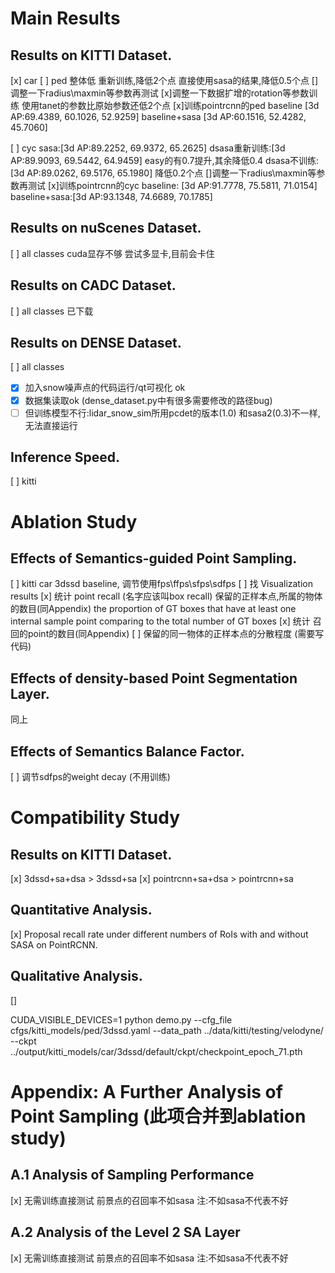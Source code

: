 # Main Results

## Results on KITTI Dataset.
[x] car 
[ ] ped
    整体低 
    重新训练,降低2个点
    直接使用sasa的结果,降低0.5个点
    []调整一下radius\maxmin等参数再测试
    [x]调整一下数据扩增的rotation等参数训练
    使用tanet的参数比原始参数还低2个点
    [x]训练pointrcnn的ped
    baseline [3d   AP:69.4389, 60.1026, 52.9259]
    baseline+sasa [3d   AP:60.1516, 52.4282, 45.7060]

[ ] cyc
sasa:[3d   AP:89.2252, 69.9372, 65.2625] 
dsasa重新训练:[3d   AP:89.9093, 69.5442, 64.9459] easy的有0.7提升,其余降低0.4
dsasa不训练:[3d   AP:89.0262, 69.5176, 65.1980]
降低0.2个点
    []调整一下radius\maxmin等参数再测试
    [x]训练pointrcnn的cyc
    baseline: [3d   AP:91.7778, 75.5811, 71.0154]
    baseline+sasa:[3d   AP:93.1348, 74.6689, 70.1785]


## Results on nuScenes Dataset.
[ ] all classes
cuda显存不够
尝试多显卡,目前会卡住
## Results on CADC Dataset.
[ ] all classes
已下载

## Results on DENSE Dataset.
[ ] all classes
- [x] 加入snow噪声点的代码运行/qt可视化 ok
- [x] 数据集读取ok (dense_dataset.py中有很多需要修改的路径bug)
- [ ] 但训练模型不行:lidar_snow_sim所用pcdet的版本(1.0) 和sasa2(0.3)不一样, 无法直接运行

## Inference Speed.
[ ] kitti

# Ablation Study 

## Effects of Semantics-guided Point Sampling.
[ ] kitti car 3dssd baseline, 调节使用fps\ffps\sfps\sdfps
[ ] 找 Visualization results
[x] 统计 point recall (名字应该叫box recall) 保留的正样本点,所属的物体的数目(同Appendix)
the proportion of GT boxes that have at least one internal sample point comparing to the total number of GT boxes
[x] 统计 召回的point的数目(同Appendix)
[ ] 保留的同一物体的正样本点的分散程度 (需要写代码)
## Effects of density-based Point Segmentation Layer.
同上
## Effects of Semantics Balance Factor.
[ ] 调节sdfps的weight decay (不用训练)

# Compatibility Study

## Results on KITTI Dataset.
[x] 3dssd+sa+dsa > 3dssd+sa
[x] pointrcnn+sa+dsa > pointrcnn+sa

## Quantitative Analysis.
[x] Proposal recall rate under different numbers of
RoIs with and without SASA on PointRCNN.

## Qualitative Analysis.
[]

CUDA_VISIBLE_DEVICES=1 python demo.py --cfg_file cfgs/kitti_models/ped/3dssd.yaml --data_path ../data/kitti/testing/velodyne/ --ckpt ../output/kitti_models/car/3dssd/default/ckpt/checkpoint_epoch_71.pth

# Appendix: A Further Analysis of Point Sampling (此项合并到ablation study)

## A.1 Analysis of Sampling Performance
[x] 
无需训练直接测试
前景点的召回率不如sasa
注:不如sasa不代表不好
## A.2 Analysis of the Level 2 SA Layer
[x] 
无需训练直接测试
前景点的召回率不如sasa
注:不如sasa不代表不好
